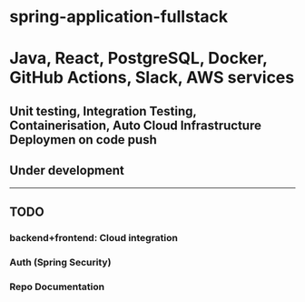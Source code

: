 # spring-application-fullstack

# Java, React, PostgreSQL, Docker, GitHub Actions, Slack, AWS services
## Unit testing, Integration Testing, Containerisation, Auto Cloud Infrastructure Deploymen on code push

##  Under development
------------------------------------------------------------------------------------
##  TODO
### backend+frontend: Cloud integration
### Auth (Spring Security)
### Repo Documentation
